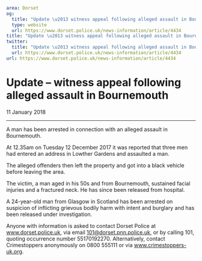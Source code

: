 ```yaml
area: Dorset
og:
  title: "Update \u2013 witness appeal following alleged assault in Bournemouth"
  type: website
  url: https://www.dorset.police.uk/news-information/article/4434
title: "Update \u2013 witness appeal following alleged assault in Bournemouth |"
twitter:
  title: "Update \u2013 witness appeal following alleged assault in Bournemouth"
  url: https://www.dorset.police.uk/news-information/article/4434
url: https://www.dorset.police.uk/news-information/article/4434
```

# Update – witness appeal following alleged assault in Bournemouth

11 January 2018

* * *

A man has been arrested in connection with an alleged assault in Bournemouth.

At 12.35am on Tuesday 12 December 2017 it was reported that three men had entered an address in Lowther Gardens and assaulted a man.

The alleged offenders then left the property and got into a black vehicle before leaving the area.

The victim, a man aged in his 50s and from Bournemouth, sustained facial injuries and a fractured neck. He has since been released from hospital.

A 24-year-old man from Glasgow in Scotland has been arrested on suspicion of inflicting grievous bodily harm with intent and burglary and has been released under investigation.

Anyone with information is asked to contact Dorset Police at www.dorset.police.uk, via email 101@dorset.pnn.police.uk, or by calling 101, quoting occurrence number 55170192270. Alternatively, contact Crimestoppers anonymously on 0800 555111 or via www.crimestoppers-uk.org.

